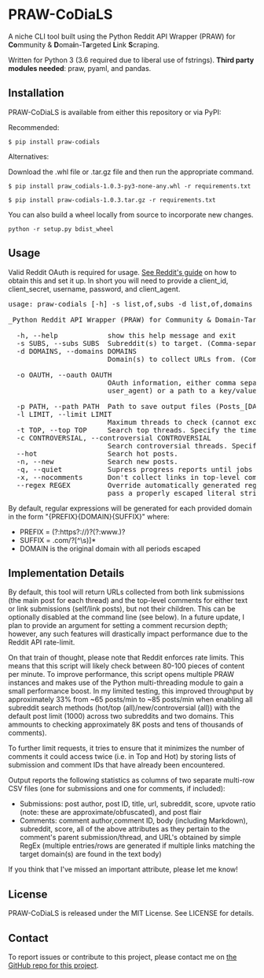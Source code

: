 # PRAW-CoDiaLS

A niche CLI tool built using the Python Reddit API Wrapper (PRAW) for **Co**mmunity & **D**oma**i**n-T**a**rgeted **L**ink **S**craping.

Written for Python 3 (3.6 required due to liberal use of fstrings). **Third party modules needed**: praw, pyaml, and pandas.

## Installation

PRAW-CoDiaLS is available from either this repository or via PyPI:

Recommended:

```
$ pip install praw-codials
```

Alternatives:

Download the .whl file or .tar.gz file and then run the appropriate command.

```
$ pip install praw_codials-1.0.3-py3-none-any.whl -r requirements.txt
```

```
$ pip install praw-codials-1.0.3.tar.gz -r requirements.txt
```

You can also build a wheel locally from source to incorporate new changes.

```
python -r setup.py bdist_wheel
```

## Usage

Valid Reddit OAuth is required for usage. [See Reddit's guide](https://github.com/reddit-archive/reddit/wiki/OAuth2-Quick-Start-Example) on how to obtain this and set it up. In short you will need to provide a client_id, client_secret, username, password, and client_agent.

<pre>
usage: praw-codials [-h] -s list,of,subs -d list,of,domains -o client_id,client_secret,password,username,user_agent [-p PATH] /path/to/save/output/ [-l LIMIT] #of posts to search [--new] [--controversial] [--hot] [--top] [--quiet] [--nocomments]

_Python Reddit API Wrapper (PRAW) for Community & Domain-Targeted Link Scraping._

  -h, --help            show this help message and exit
  -s SUBS, --subs SUBS  Subreddit(s) to target. (Comma-separate multiples)
  -d DOMAINS, --domains DOMAINS
                        Domain(s) to collect URLs from. (Comma-separate multiples)

  -o OAUTH, --oauth OAUTH
                        OAuth information, either comma separated values in order (client_id, client_secret, password, username, 
                        user_agent) or a path to a key/value file in YAML format.
 
  -p PATH, --path PATH  Path to save output files (Posts_[DATETIME].csv and Posts_[DATETIME].csv. Default: working directory
  -l LIMIT, --limit LIMIT
                        Maximum threads to check (cannot exceed 1000).
  -t TOP, --top TOP     Search top threads. Specify the timeframe to consider (hour, day, week, month, year, all)
  -c CONTROVERSIAL, --controversial CONTROVERSIAL
                        Search controversial threads. Specify the timeframe to consider (hour, day, week, month, year, all)
  --hot                 Search hot posts.
  -n, --new             Search new posts.
  -q, --quiet           Supress progress reports until jobs are complete.
  -x, --nocomments      Don't collect links in top-level commentsReduces performance limitations caused by the Reddit API
  --regex REGEX         Override automatically generated regular expressions. NOTE: Assumes escape characters are provided in such as way that the shell
                        pass a properly escaped literal string to python.
</pre>

By default, regular expressions will be generated for each provided domain in the form "{PREFIX}{DOMAIN}{SUFFIX}" where:
* PREFIX = (?:https?:\/\/)?(?:www\.)?
* SUFFIX = \.com\/?[^\s\)]*
* DOMAIN is the original domain with all periods escaped

## Implementation Details
By default, this tool will return URLs collected from both link submissions (the main post for each thread) and the top-level comments for either text or link submissions (self/link posts), but not their children. This can be optionally disabled at the command line (see below). In a future update, I plan to provide an argument for setting a comment recursion depth; however, any such features will drastically impact performance due to the Reddit API rate-limit.

On that train of thought, please note that Reddit enforces rate limits. This means that this script will likely check between 80-100 pieces of content per minute. To improve performance, this script opens multiple PRAW instances and makes use of the Python multi-threading module to gain a small performance boost. In my limited testing, this improved throughput by approximately 33% from ~65 posts/min to ~85 posts/min when enabling all subreddit search methods (hot/top (all)/new/controversial (all)) with the default post limit (1000) across two subreddits and two domains. This ammounts to checking approximately 8K posts and tens of thousands of comments).

To further limit requests, it tries to ensure that it minimizes the number of comments it could access twice (i.e. in Top and Hot) by storing lists of submission and comment IDs that have already been encountered.

Output reports the following statistics as columns of two separate multi-row CSV files (one for submissions and one for comments, if included):

* Submissions: post author, post ID, title, url, subreddit, score, upvote ratio (note: these are approximate/obfuscated), and post flair
* Comments: comment author,comment ID, body (including Markdown), subreddit, score, all of the above attributes as they pertain to the comment's parent submission/thread, and URL's obtained by simple RegEx (multiple entries/rows are generated if multiple links matching the target domain(s) are found in the text body)

If you think that I've missed an important attribute, please let me know!


## License

PRAW-CoDiaLS is released under the MIT License. See LICENSE for details.


## Contact

To report issues or contribute to this project, please contact me on [the GitHub repo for this project](http://github.com/nkuehnle/praw-codials).

